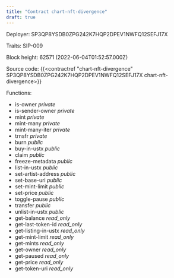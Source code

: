 ```yaml
---
title: "Contract chart-nft-divergence"
draft: true
---
```

Deployer: SP3QP8YSDB0ZPG242K7HQP2DPEV1NWFQ12SEFJ17X

Traits:
SIP-009 



Block height: 62571 (2022-06-04T01:52:57.000Z)

Source code: {{<contractref "chart-nft-divergence" SP3QP8YSDB0ZPG242K7HQP2DPEV1NWFQ12SEFJ17X chart-nft-divergence>}}

Functions:

* is-owner _private_
* is-sender-owner _private_
* mint _private_
* mint-many _private_
* mint-many-iter _private_
* trnsfr _private_
* burn _public_
* buy-in-ustx _public_
* claim _public_
* freeze-metadata _public_
* list-in-ustx _public_
* set-artist-address _public_
* set-base-uri _public_
* set-mint-limit _public_
* set-price _public_
* toggle-pause _public_
* transfer _public_
* unlist-in-ustx _public_
* get-balance _read_only_
* get-last-token-id _read_only_
* get-listing-in-ustx _read_only_
* get-mint-limit _read_only_
* get-mints _read_only_
* get-owner _read_only_
* get-paused _read_only_
* get-price _read_only_
* get-token-uri _read_only_
